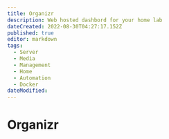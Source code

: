 ```yaml
---
title: Organizr
description: Web hosted dashbord for your home lab
dateCreated: 2022-08-30T04:27:17.152Z
published: true
editor: markdown
tags:
  - Server
  - Media
  - Management
  - Home
  - Automation
  - Docker
dateModified: 
---
```

# Organizr